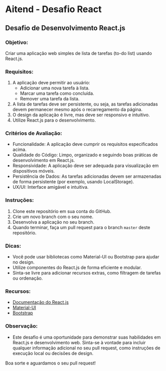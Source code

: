 # Aitend - Desafio React

## Desafio de Desenvolvimento React.js

### Objetivo:
Criar uma aplicação web simples de lista de tarefas (to-do list) usando React.js.

### Requisitos:
1. A aplicação deve permitir ao usuário:
   - Adicionar uma nova tarefa à lista.
   - Marcar uma tarefa como concluída.
   - Remover uma tarefa da lista.
2. A lista de tarefas deve ser persistente, ou seja, as tarefas adicionadas devem permanecer mesmo após o recarregamento da página.
3. O design da aplicação é livre, mas deve ser responsivo e intuitivo.
4. Utilize React.js para o desenvolvimento.

### Critérios de Avaliação:
- Funcionalidade: A aplicação deve cumprir os requisitos especificados acima.
- Qualidade do Código: Limpo, organizado e seguindo boas práticas de desenvolvimento em React.js.
- Responsividade: A aplicação deve ser adequada para visualização em dispositivos móveis.
- Persistência de Dados: As tarefas adicionadas devem ser armazenadas de forma persistente (por exemplo, usando LocalStorage).
- UX/UI: Interface amigável e intuitiva.

### Instruções:
1. Clone este repositório em sua conta do GitHub.
2. Crie um novo branch com o seu nome.
3. Desenvolva a aplicação no seu branch.
4. Quando terminar, faça um pull request para o branch `master` deste repositório.

### Dicas:
- Você pode usar bibliotecas como Material-UI ou Bootstrap para ajudar no design.
- Utilize componentes do React.js de forma eficiente e modular.
- Sinta-se livre para adicionar recursos extras, como filtragem de tarefas ou ordenação.

### Recursos:
- [Documentação do React.js](https://reactjs.org/docs/getting-started.html)
- [Material-UI](https://material-ui.com/)
- [Bootstrap](https://getbootstrap.com/)

### Observação:
- Este desafio é uma oportunidade para demonstrar suas habilidades em React.js e desenvolvimento web. Sinta-se à vontade para incluir qualquer informação adicional no seu pull request, como instruções de execução local ou decisões de design.

Boa sorte e aguardamos o seu pull request!
